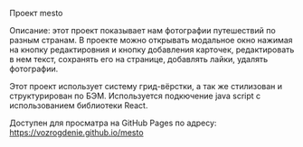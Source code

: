 Проект mesto

Описание: этот проект показывает нам фотографии путешествий по разным странам. В проекте можно открывать модальное окно нажимая на кнопку редактировния и кнопку добавления карточек, редактировать в нем текст, сохранять его на странице, добавлять лайки, удалять фотографии.

Этот проект использует систему грид-вёрстки, а так же стилизован и структурирован по БЭМ. Используется подкючение java script с использованием библиотеки React.

Доступен для просматра на GitHub Pages по адресу: https://vozrogdenie.github.io/mesto
